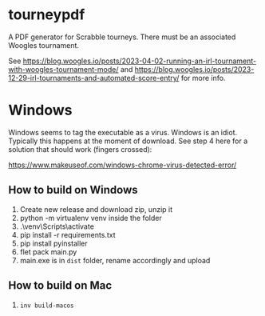 # tourneypdf

A PDF generator for Scrabble tourneys. There must be an associated Woogles tournament.

See https://blog.woogles.io/posts/2023-04-02-running-an-irl-tournament-with-woogles-tournament-mode/ and https://blog.woogles.io/posts/2023-12-29-irl-tournaments-and-automated-score-entry/ for more info.


# Windows

Windows seems to tag the executable as a virus. Windows is an idiot. Typically this happens at the moment of download. See step 4 here for a solution that should work (fingers crossed):

https://www.makeuseof.com/windows-chrome-virus-detected-error/


## How to build on Windows

1) Create new release and download zip, unzip it
2) python -m virtualenv venv inside the folder
3) .\venv\Scripts\activate
4) pip install -r requirements.txt
5) pip install pyinstaller
6) flet pack main.py
7) main.exe is in `dist` folder, rename accordingly and upload

## How to build on Mac

1) `inv build-macos`